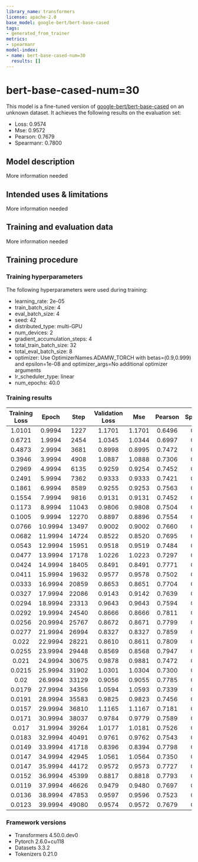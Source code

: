 ```yaml
---
library_name: transformers
license: apache-2.0
base_model: google-bert/bert-base-cased
tags:
- generated_from_trainer
metrics:
- spearmanr
model-index:
- name: bert-base-cased-num=30
  results: []
---
```


<!-- This model card has been generated automatically according to the information the Trainer had access to. You
should probably proofread and complete it, then remove this comment. -->

# bert-base-cased-num=30

This model is a fine-tuned version of [google-bert/bert-base-cased](https://huggingface.co/google-bert/bert-base-cased) on an unknown dataset.
It achieves the following results on the evaluation set:
- Loss: 0.9574
- Mse: 0.9572
- Pearson: 0.7679
- Spearmanr: 0.7800

## Model description

More information needed

## Intended uses & limitations

More information needed

## Training and evaluation data

More information needed

## Training procedure

### Training hyperparameters

The following hyperparameters were used during training:
- learning_rate: 2e-05
- train_batch_size: 4
- eval_batch_size: 4
- seed: 42
- distributed_type: multi-GPU
- num_devices: 2
- gradient_accumulation_steps: 4
- total_train_batch_size: 32
- total_eval_batch_size: 8
- optimizer: Use OptimizerNames.ADAMW_TORCH with betas=(0.9,0.999) and epsilon=1e-08 and optimizer_args=No additional optimizer arguments
- lr_scheduler_type: linear
- num_epochs: 40.0

### Training results

| Training Loss | Epoch   | Step  | Validation Loss | Mse    | Pearson | Spearmanr |
|:-------------:|:-------:|:-----:|:---------------:|:------:|:-------:|:---------:|
| 1.0101        | 0.9994  | 1227  | 1.1701          | 1.1701 | 0.6496  | 0.6668    |
| 0.6721        | 1.9994  | 2454  | 1.0345          | 1.0344 | 0.6997  | 0.7117    |
| 0.4873        | 2.9994  | 3681  | 0.8998          | 0.8995 | 0.7472  | 0.7569    |
| 0.3946        | 3.9994  | 4908  | 1.0887          | 1.0888 | 0.7306  | 0.7433    |
| 0.2969        | 4.9994  | 6135  | 0.9259          | 0.9254 | 0.7452  | 0.7529    |
| 0.2491        | 5.9994  | 7362  | 0.9333          | 0.9333 | 0.7421  | 0.7487    |
| 0.1861        | 6.9994  | 8589  | 0.9255          | 0.9253 | 0.7563  | 0.7646    |
| 0.1554        | 7.9994  | 9816  | 0.9131          | 0.9131 | 0.7452  | 0.7625    |
| 0.1173        | 8.9994  | 11043 | 0.9806          | 0.9808 | 0.7504  | 0.7638    |
| 0.1005        | 9.9994  | 12270 | 0.8897          | 0.8896 | 0.7554  | 0.7740    |
| 0.0766        | 10.9994 | 13497 | 0.9002          | 0.9002 | 0.7660  | 0.7781    |
| 0.0682        | 11.9994 | 14724 | 0.8522          | 0.8520 | 0.7695  | 0.7879    |
| 0.0543        | 12.9994 | 15951 | 0.9518          | 0.9519 | 0.7484  | 0.7654    |
| 0.0477        | 13.9994 | 17178 | 1.0226          | 1.0223 | 0.7297  | 0.7517    |
| 0.0424        | 14.9994 | 18405 | 0.8491          | 0.8491 | 0.7771  | 0.7917    |
| 0.0411        | 15.9994 | 19632 | 0.9577          | 0.9578 | 0.7502  | 0.7748    |
| 0.0333        | 16.9994 | 20859 | 0.8653          | 0.8651 | 0.7704  | 0.7880    |
| 0.0327        | 17.9994 | 22086 | 0.9143          | 0.9142 | 0.7639  | 0.7794    |
| 0.0294        | 18.9994 | 23313 | 0.9643          | 0.9643 | 0.7594  | 0.7729    |
| 0.0292        | 19.9994 | 24540 | 0.8666          | 0.8666 | 0.7811  | 0.7967    |
| 0.0256        | 20.9994 | 25767 | 0.8672          | 0.8671 | 0.7799  | 0.7922    |
| 0.0277        | 21.9994 | 26994 | 0.8327          | 0.8327 | 0.7859  | 0.8001    |
| 0.022         | 22.9994 | 28221 | 0.8610          | 0.8611 | 0.7809  | 0.7960    |
| 0.0255        | 23.9994 | 29448 | 0.8569          | 0.8568 | 0.7947  | 0.8081    |
| 0.021         | 24.9994 | 30675 | 0.9878          | 0.9881 | 0.7472  | 0.7667    |
| 0.0215        | 25.9994 | 31902 | 1.0301          | 1.0304 | 0.7300  | 0.7507    |
| 0.02          | 26.9994 | 33129 | 0.9056          | 0.9055 | 0.7785  | 0.7964    |
| 0.0179        | 27.9994 | 34356 | 1.0594          | 1.0593 | 0.7339  | 0.7559    |
| 0.0191        | 28.9994 | 35583 | 0.9825          | 0.9823 | 0.7456  | 0.7657    |
| 0.0157        | 29.9994 | 36810 | 1.1165          | 1.1167 | 0.7181  | 0.7365    |
| 0.0171        | 30.9994 | 38037 | 0.9784          | 0.9779 | 0.7589  | 0.7744    |
| 0.017         | 31.9994 | 39264 | 1.0177          | 1.0181 | 0.7526  | 0.7642    |
| 0.0183        | 32.9994 | 40491 | 0.9761          | 0.9762 | 0.7543  | 0.7725    |
| 0.0149        | 33.9994 | 41718 | 0.8396          | 0.8394 | 0.7798  | 0.7955    |
| 0.0147        | 34.9994 | 42945 | 1.0561          | 1.0564 | 0.7350  | 0.7543    |
| 0.0147        | 35.9994 | 44172 | 0.9572          | 0.9573 | 0.7727  | 0.7877    |
| 0.0152        | 36.9994 | 45399 | 0.8817          | 0.8818 | 0.7793  | 0.7849    |
| 0.0119        | 37.9994 | 46626 | 0.9479          | 0.9480 | 0.7697  | 0.7812    |
| 0.0136        | 38.9994 | 47853 | 0.9597          | 0.9596 | 0.7523  | 0.7671    |
| 0.0123        | 39.9994 | 49080 | 0.9574          | 0.9572 | 0.7679  | 0.7800    |


### Framework versions

- Transformers 4.50.0.dev0
- Pytorch 2.6.0+cu118
- Datasets 3.3.2
- Tokenizers 0.21.0

